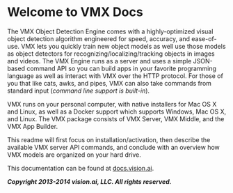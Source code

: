 # Welcome to VMX Docs

The VMX Object Detection Engine comes with a highly-optimized visual
object detection algorithm engineered for speed, accuracy, and
ease-of-use.  VMX lets you quickly train new object models as well use
those models as object detectors for recognizing/localizing/tracking
objects in images and videos. The VMX Engine runs as a server and uses
a simple JSON-based command API so you can build apps in your favorite
programming language as well as interact with VMX over the HTTP
protocol.  For those of you that like cats, awks, and pipes, VMX can
also take commands from standard input (*command line support is
built-in*).

VMX runs on your personal computer, with native installers for Mac OS
X and Linux, as well as a Docker support which supports Windows, Mac
OS X, and Linux.  The VMX package consists of VMX Server, VMX Middle,
and the VMX App Builder.

This readme will first focus on installation/activation, then describe
the available VMX server API commands, and conclude with an overview
how VMX models are organized on your hard drive.

This documentation can be found at
[docs.vision.ai](http://docs.vision.ai).

***Copyright 2013-2014 vision.ai, LLC. All rights reserved.***
